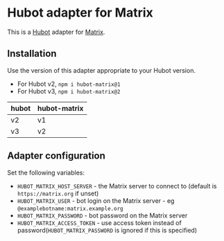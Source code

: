 # Hubot adapter for Matrix

This is a [Hubot](https://hubot.github.com) adapter for [Matrix](https://matrix.org/).

## Installation

Use the version of this adapter appropriate to your Hubot version.

* For Hubot v2, `npm i hubot-matrix@1`
* For Hubot v3, `npm i hubot-matrix@2`

| **hubot** | **hubot-matrix** |
|----|----|
| v2 | v1 |
| v3 | v2 |

## Adapter configuration

Set the following variables:

* `HUBOT_MATRIX_HOST_SERVER` - the Matrix server to connect to (default is `https://matrix.org` if unset)
* `HUBOT_MATRIX_USER` - bot login on the Matrix server - eg `@examplebotname:matrix.example.org`
* `HUBOT_MATRIX_PASSWORD` - bot password on the Matrix server
* `HUBOT_MATRIX_ACCESS_TOKEN` - use access token instead of password(`HUBOT_MATRIX_PASSWORD` is ignored if this is specified)
